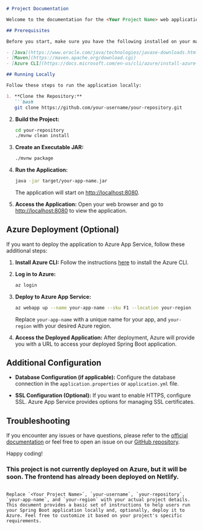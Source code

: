 ```markdown
# Project Documentation

Welcome to the documentation for the <Your Project Name> web application! This guide will walk you through the steps to set up and run the application locally.

## Prerequisites

Before you start, make sure you have the following installed on your machine:

- [Java](https://www.oracle.com/java/technologies/javase-downloads.html) (JDK 8 or later)
- [Maven](https://maven.apache.org/download.cgi)
- [Azure CLI](https://docs.microsoft.com/en-us/cli/azure/install-azure-cli) (for Azure deployment)

## Running Locally

Follow these steps to run the application locally:

1. **Clone the Repository:**
   ```bash
   git clone https://github.com/your-username/your-repository.git
   ```

2. **Build the Project:**
   ```bash
   cd your-repository
   ./mvnw clean install
   ```

3. **Create an Executable JAR:**
   ```bash
   ./mvnw package
   ```

4. **Run the Application:**
   ```bash
   java -jar target/your-app-name.jar
   ```

   The application will start on [http://localhost:8080](http://localhost:8080).

5. **Access the Application:**
   Open your web browser and go to [http://localhost:8080](http://localhost:8080) to view the application.

## Azure Deployment (Optional)

If you want to deploy the application to Azure App Service, follow these additional steps:

1. **Install Azure CLI:**
   Follow the instructions [here](https://docs.microsoft.com/en-us/cli/azure/install-azure-cli) to install the Azure CLI.

2. **Log in to Azure:**
   ```bash
   az login
   ```

3. **Deploy to Azure App Service:**
   ```bash
   az webapp up --name your-app-name --sku F1 --location your-region
   ```

   Replace `your-app-name` with a unique name for your app, and `your-region` with your desired Azure region.

4. **Access the Deployed Application:**
   After deployment, Azure will provide you with a URL to access your deployed Spring Boot application.

## Additional Configuration

- **Database Configuration (if applicable):**
  Configure the database connection in the `application.properties` or `application.yml` file.

- **SSL Configuration (Optional):**
  If you want to enable HTTPS, configure SSL. Azure App Service provides options for managing SSL certificates.

## Troubleshooting

If you encounter any issues or have questions, please refer to the [official documentation](https://docs.spring.io/spring-boot/docs/current/reference/html/getting-started.html) or feel free to open an issue on our [GitHub repository](https://github.com/your-username/your-repository/issues).

Happy coding!
### This project is not currently deployed on Azure, but it will be soon. The frontend has already been deployed on Netlify.
```

Replace `<Your Project Name>`, `your-username`, `your-repository`, `your-app-name`, and `your-region` with your actual project details. This document provides a basic set of instructions to help users run your Spring Boot application locally and, optionally, deploy it to Azure. Feel free to customize it based on your project's specific requirements.
